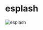 # esplash
![esplash](https://github.com/user-attachments/assets/65c770aa-3573-4600-8e6f-4eb39c8d3e09)


